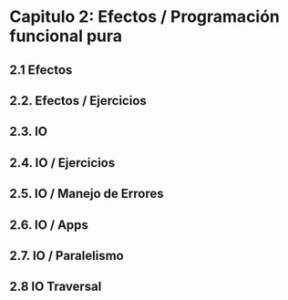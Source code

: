 # Capitulo 2: Efectos / Programación funcional pura

## 2.1 Efectos

## 2.2. Efectos / Ejercicios

## 2.3. IO

## 2.4. IO / Ejercicios

## 2.5. IO / Manejo de Errores

## 2.6. IO / Apps

## 2.7. IO / Paralelismo

## 2.8 IO Traversal
